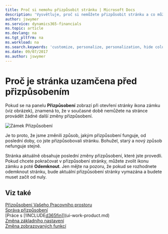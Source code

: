 ```yaml
---
title: Proč si nemohu přizpůsobit stránku | Microsoft Docs
description: 'Vysvětluje, proč si nemůžete přizpůsobit stránku a co můžete dělat, abyste ji odemkli pro její přizpůsobení.'
author: jswymer
ms.service: dynamics365-financials
ms.topic: article
ms.devlang: na
ms.tgt_pltfrm: na
ms.workload: na
ms.search.keywords: 'customize, personalize, personalization, hide columns, remove fields, move fields'
ms.date: 09/07/2017
ms.author: jswymer
---
```

# <a name="why-a-page-is-locked-from-personalizing"></a>Proč je stránka uzamčena před přizpůsobením
Pokud se na panelu **Přizpůsobení** zobrazí při otevření stránky ikona zámku (viz obrázek), znamená to, že v současné době nemůžete na stránce provádět žádné další změny přizpůsobení.

![Zámek Přizpůsobení](media/personalization-locked.png "Zámek přizpůsobení")

Je to proto, že jsme změnili způsob, jakým přizpůsobení funguje, od poslední doby, co jste přizpůsobovali stránku. Bohužel, starý a nový způsob nefunguje stejně.

Stránka aktuálně obsahuje poslední změny přizpůsobení, které jste provedli. Pokud chcete pokračovat v přizpůsobení stránky, můžete zvolit ikonu zámku a poté **Odemknout**. Jen mějte na pozoru, že pokud se rozhodnete odemknout stránku, bude aktuální přizpůsobení stránky vymazána a budete muset začít od nuly.


## <a name="see-also"></a>Viz také
[Přizpůsobení Vašeho Pracovního prostoru](ui-personalization-manage.md)  
[Správa přizpůsobení](ui-personalization-manage.md)  
[Práce s [!INCLUDE[d365fin](includes/d365fin_md.md)]](ui-work-product.md)  
[Změna základního nastavení](ui-change-basic-settings.md)  
[Změna zobrazovaných funkcí](ui-experiences.md)  
